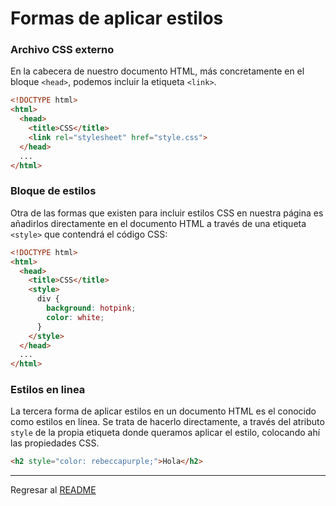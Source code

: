 # Formas de aplicar estilos

### Archivo CSS externo

En la cabecera de nuestro documento HTML, más concretamente en el bloque `<head>`, podemos incluir la etiqueta `<link>`.

```html
<!DOCTYPE html>
<html>
  <head>
    <title>CSS</title>
    <link rel="stylesheet" href="style.css">
  </head>
  ...
</html>
```

### Bloque de estilos

Otra de las formas que existen para incluir estilos CSS en nuestra página es añadirlos directamente en el documento HTML a través de una etiqueta `<style>` que contendrá el código CSS:

```html
<!DOCTYPE html>
<html>
  <head>
    <title>CSS</title>
    <style>
      div {
        background: hotpink;
        color: white;
      }
    </style>
  </head>
  ...
</html>
```

### Estilos en linea

La tercera forma de aplicar estilos en un documento HTML es el conocido como estilos en línea. Se trata de hacerlo directamente, a través del atributo `style` de la propia etiqueta donde queramos aplicar el estilo, colocando ahí las propiedades CSS.

```html
<h2 style="color: rebeccapurple;">Hola</h2>
```

---

Regresar al [README](../README.md)